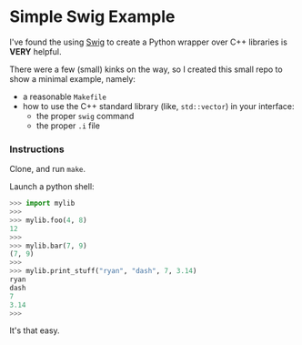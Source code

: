 # Simple Swig Example

I've found the using [Swig](http://www.swig.org/tutorial.html) to create a Python wrapper over C++ libraries is **VERY** helpful.

There were a few (small) kinks on the way, so I created this small repo to show a minimal example, namely:
 - a reasonable `Makefile`
 - how to use the C++ standard library (like, `std::vector`) in your interface:
    - the proper `swig` command
    - the proper `.i` file

### Instructions

Clone, and run `make`.

Launch a python shell:

```python
>>> import mylib
>>>
>>> mylib.foo(4, 8)
12
>>>
>>> mylib.bar(7, 9)
(7, 9)
>>>
>>> mylib.print_stuff("ryan", "dash", 7, 3.14)
ryan
dash
7
3.14
>>>
```

It's that easy.
